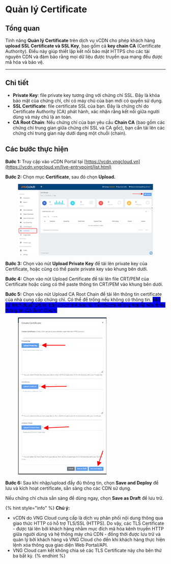 # Quản lý Certificate

## Tổng quan

Tính năng **Quản lý Certificate** trên dịch vụ vCDN cho phép khách hàng **upload SSL Certificate và SSL Key**, bao gồm cả **key chain CA** (Certificate Authority). Điều này giúp thiết lập kết nối bảo mật HTTPS cho các tài nguyên CDN và đảm bảo rằng mọi dữ liệu được truyền qua mạng đều được mã hóa và bảo vệ.

***

## **Chi tiết**

* **Private Key**: file private key tương ứng với chứng chỉ SSL. Đây là khóa bảo mật của chứng chỉ, chỉ có máy chủ của bạn mới có quyền sử dụng.
* **SSL Certificate**: file certificate SSL của bạn. Đây là chứng chỉ do Certificate Authority (CA) phát hành, xác nhận rằng kết nối giữa người dùng và máy chủ là an toàn.
* **CA Root Chain**: Nếu chứng chỉ của bạn yêu cầu **Chain CA** (bao gồm các chứng chỉ trung gian giữa chứng chỉ SSL và CA gốc), bạn cần tải lên các chứng chỉ trung gian này dưới dạng một chuỗi (chain).&#x20;

## Các bước thực hiện

**Bước 1:** Truy cập vào vCDN Portal tại [https://vcdn.vngcloud.vn](https://vcdn.vngcloud.vn/live-entrypoint/list.html)

**Bước 2:** Chọn mục **Certificate**, sau đó chọn **Upload.**

<figure><img src="../../.gitbook/assets/image (3) (1) (1) (1) (1) (1).png" alt=""><figcaption></figcaption></figure>

**Bước 3:** Chọn vào nút **Upload Private Key** để tải lên private key của Certificate, hoặc cũng có thể paste private key vào khung bên dưới.

**Bước 4:** Chọn vào nút Upload Certificate để tải lên file CRT/PEM của Certificate hoặc cũng có thể paste thông tin CRT/PEM vào khung bên dưới.

**Bước 5:** Chọn vào nút Upload CA Root Chain để tải lên thông tin certificate của nhà cung cấp chứng chỉ. Có thể để trống nếu không có thông tin. _<mark style="background-color:blue;">Một số trình duyệt phiên bản cũ có thể báo lỗi Certificate không hợp lệ nếu thiếu thông tin CA Root Chain.</mark>_

<figure><img src="../../.gitbook/assets/image (4) (1) (1) (1) (1).png" alt="" width="278"><figcaption></figcaption></figure>

**Bước 6:** Sau khi nhập/upload đầy đủ thông tin, chọn **Save and Deploy** để lưu và kích hoạt certificate, sẳn sàng cho các CDN sử dụng.

Nếu chứng chỉ chưa sẳn sàng để dùng ngay, chọn **Save as Draft** để lưu trữ.

{% hint style="info" %}
**Chú ý:**

* vCDN do VNG Cloud cung cấp là dịch vụ phân phối nội dung thông qua giao thức HTTP có hỗ trợ TLS/SSL (HTTPS). Do vậy, các TLS Certificate - được tải lên bởi khách hàng nhằm mục đích mã hóa kênh truyền HTTP giữa người dùng và hệ thống máy chủ CDN - đồng thời được lưu trữ và quản lý bởi khách hàng và VNG Cloud cho đến khi khách hàng thực hiện lệnh xóa thông qua giao diện Web Portal/API.
* VNG Cloud cam kết không chia sẻ các TLS Certificate này cho bên thứ ba bất kỳ.
{% endhint %}
